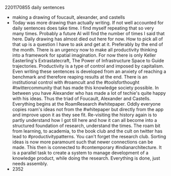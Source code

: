 2201170855 daily sentences

* making a drawing of foucault, alexander, and castells
* Today was more drawing than actually writing.
If not well accounted for daily sentences does take time.
I find myself repeating that so very many times.
Probably a future AI will find the number of times I said that here.
Daily drawing has almost died out here for now.
How to pick all of that up is a question I have to ask and get at it.
Preferably by the end of the month.
There is an urgency now to make all productivity thinking into a framework for spatial imagination.
For now there is only Keller Easterling's Extrastatecraft, The Power of Infrastructure Space to Guide trajectories.
Productivity is a type of control and imposed by capitalism.
Even writing these sentences is developed from an anxiety of reaching a benchmark and therefore reaping results at the end.
There is an institutional control with #roamcult and the #toolsforthought #twittercommunity that has made this knowledge society possible.
In between you have Alexander who has made a lot of techie's quite happy with his ideas.
Thus the triad of Foucault, Alexander and Castells.
Everything begins at the RoamResearch #whitepaper.
Oddly everyone copies roam's ideas not from the #whitepaper but directly from the app and improve upon it as they see fit.
Re-visiting the history again is to partly understand how I got till here and how it can all become into a structured foundation of research, understand the times.
The roam bit from learning, to academia, to the book club and the cult on twitter has lead to #productivitypatterns.
You can't forget the research club.
Sorting ideas is now more paramount such that newer connections can be made.
This then is connected to #contemporary #indianarchitecture.
It is a parallel task to create a system to manage development of a knowledge product, while doing the research.
Everything is done, just needs assembly.  
* 2352
